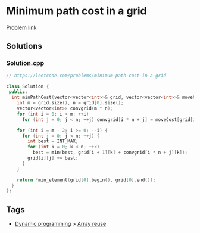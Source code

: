 # Minimum path cost in a grid

[Problem link](https://leetcode.com/problems/minimum-path-cost-in-a-grid)

## Solutions


### Solution.cpp
```cpp
// https://leetcode.com/problems/minimum-path-cost-in-a-grid

class Solution {
 public:
  int minPathCost(vector<vector<int>>& grid, vector<vector<int>>& moveCost) {
    int m = grid.size(), n = grid[0].size();
    vector<vector<int>> convgrid(m * n);
    for (int i = 0; i < m; ++i)
      for (int j = 0; j < n; ++j) convgrid[i * n + j] = moveCost[grid[i][j]];

    for (int i = m - 2; i >= 0; --i) {
      for (int j = 0; j < n; ++j) {
        int best = INT_MAX;
        for (int k = 0; k < n; ++k)
          best = min(best, grid[i + 1][k] + convgrid[i * n + j][k]);
        grid[i][j] += best;
      }
    }

    return *min_element(grid[0].begin(), grid[0].end());
  }
};
```
## Tags

* [Dynamic programming](/Collections/dynamic-programming.md#dynamic-programming) > [Array reuse](/Collections/dynamic-programming.md#array-reuse)
